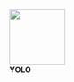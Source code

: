 <td align="center">
      <img src="https://github.githubassets.com/images/modules/profile/achievements/yolo-default.png" width="100" /><br />
      <b>YOLO</b>
    </td>